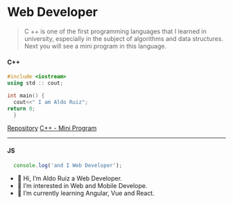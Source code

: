 # Web Developer
>C ++ is one of the first programming languages that I learned in university, especially in the subject of algorithms and data structures. Next you will see a mini program in this language.
#### C++
```c++
#include <iostream>
using std :: cout;

int main() {
  cout<<" I am Aldo Ruiz";
return 0;
  }
```

[Repository](https://github.com/DVs07/Mini-Program "C++ is amazing") [C++ - Mini Program](https://repl.it/@AldoRS/Mini-Program#main.cpp "I love progamming")

---
#### JS
```javascript
  console.log('and I Web Developer');
```

- 👋 Hi, I’m Aldo Ruiz a Web Developer.
- 👀 I’m interested in Web and Mobile Develope.
- 🌱 I’m currently learning Angular, Vue and React.
 

<!---
DVs07/DVs07 is a ✨ special ✨ repository because its `README.md` (this file) appears on your GitHub profile.
You can click the Preview link to take a look at your changes.
--->
